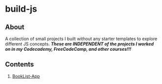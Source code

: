 # build-js

## About
A collection of small projects I built without any starter templates to explore different JS concepts.
***These are INDEPENDENT of the projects I worked on in my Codecademy, FreeCodeCamp, and other courses!!!***

## Contents
1. [BookList-App](https://codesandbox.io/s/booklist-4s2rw?file=/src/index.js)
